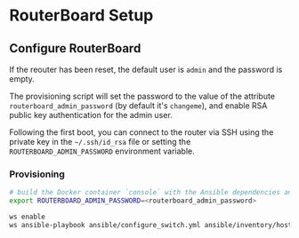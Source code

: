 # RouterBoard Setup 

## Configure RouterBoard

If the reouter has been reset, the default user is `admin` and the password is empty.

The provisioning script will set the password to the value of the attribute `routerboard_admin_password` (by default it's `changeme`), and enable RSA public key authentication for the admin user.

Following the first boot, you can connect to the router via SSH using the private key in the `~/.ssh/id_rsa` file or setting the `ROUTERBOARD_ADMIN_PASSWORD` environment variable.

### Provisioning

```bash
# build the Docker container `console` with the Ansible dependencies and roles to run the playbook
export ROUTERBOARD_ADMIN_PASSWORD=<routerboard_admin_password>

ws enable
ws ansible-playbook ansible/configure_switch.yml ansible/inventory/hosts
```
